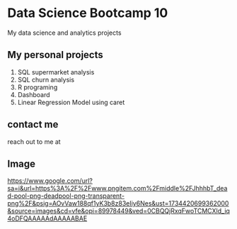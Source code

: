 # Data Science Bootcamp 10 
My data science and analytics projects

## My personal projects

1. SQL supermarket analysis
2. SQL churn analysis
3. R programing
4. Dashboard
5. Linear Regression Model using caret
## contact me
reach out to me at


## Image
https://www.google.com/url?sa=i&url=https%3A%2F%2Fwww.pngitem.com%2Fmiddle%2FJhhhbT_dead-pool-png-deadpool-png-transparent-png%2F&psig=AOvVaw188qf1yK3b8z83eIiy6Nes&ust=1734420699362000&source=images&cd=vfe&opi=89978449&ved=0CBQQjRxqFwoTCMCXld_iq4oDFQAAAAAdAAAAABAE
